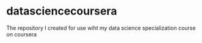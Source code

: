 # datasciencecoursera
The repository I created for use wiht my data science specialization course on coursera
